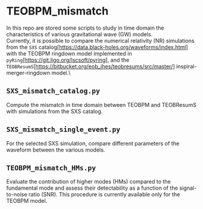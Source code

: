 # TEOBPM_mismatch

In this repo are stored some scripts to study in time domain the characteristics of various gravitational wave (GW) models.\
Currently, it is possible to compare the numerical relativity (NR) simulations from the `SXS` catalog[https://data.black-holes.org/waveforms/index.html] with the TEOBPM ringdown model implemented in `pyRing`[https://git.ligo.org/lscsoft/pyring], and the `TEOBResumS`[https://bitbucket.org/eob_ihes/teobresums/src/master/] inspiral-merger-ringdown model.\\


## `SXS_mismatch_catalog.py`
Compute the mismatch in time domain between TEOBPM and TEOBResumS with simulations from the SXS catalog.

## `SXS_mismatch_single_event.py`
For the selected SXS simulation, compare different parameters of the waveform between the various models.

## `TEOBPM_mismatch_HMs.py`
Evaluate the contribution of higher modes (HMs) compared to the fundamental mode and assess their detectability as a function of the signal-to-noise ratio (SNR). This procedure is currently available only for the TEOBPM model.
